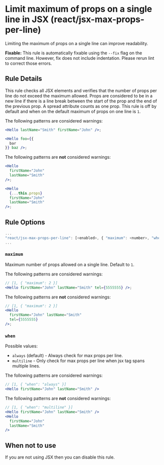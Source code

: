 # Limit maximum of props on a single line in JSX (react/jsx-max-props-per-line)

Limiting the maximum of props on a single line can improve readability.

**Fixable:** This rule is automatically fixable using the `--fix` flag on the command line. However, fix does not include indentation. Please rerun lint to correct those errors.

## Rule Details

This rule checks all JSX elements and verifies that the number of props per line do not exceed the maximum allowed. Props are considered to be in a new line if there is a line break between the start of the prop and the end of the previous prop. A spread attribute counts as one prop. This rule is off by default and when on the default maximum of props on one line is `1`.

The following patterns are considered warnings:

```jsx
<Hello lastName="Smith" firstName="John" />;

<Hello foo={{
  bar
}} baz />;
```

The following patterns are **not** considered warnings:

```jsx
<Hello
  firstName="John"
  lastName="Smith"
/>;

<Hello
  {...this.props}
  firstName="John"
  lastName="Smith"
/>;
```

## Rule Options

```js
...
"react/jsx-max-props-per-line": [<enabled>, { "maximum": <number>, "when": <string> }]
...
```

### `maximum`

Maximum number of props allowed on a single line. Default to `1`.

The following patterns are considered warnings:

```jsx
// [1, { "maximum": 2 }]
<Hello firstName="John" lastName="Smith" tel={5555555} />;
```

The following patterns are **not** considered warnings:

```jsx
// [1, { "maximum": 2 }]
<Hello
  firstName="John" lastName="Smith"
  tel={5555555}
/>;
```

### `when`

Possible values:
- `always` (default) - Always check for max props per line.
- `multiline` - Only check for max props per line when jsx tag spans multiple lines.

The following patterns are considered warnings:
```jsx
// [1, { "when": "always" }]
<Hello firstName="John" lastName="Smith" />
```

The following patterns are **not** considered warnings:
```jsx
// [1, { "when": "multiline" }]
<Hello firstName="John" lastName="Smith" />
<Hello
  firstName="John"
  lastName="Smith"
/>
```

## When not to use

If you are not using JSX then you can disable this rule.
